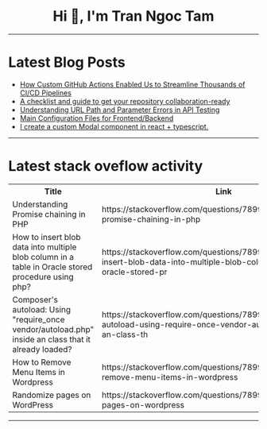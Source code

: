 <h1 align="center">Hi 👋, I'm Tran Ngoc Tam</h1>

---

# Latest Blog Posts 
<!-- BLOG-POST-LIST:START -->
- [How Custom GitHub Actions Enabled Us to Streamline Thousands of CI/CD Pipelines](https://dev.to/permit_io/how-custom-github-actions-enabled-us-to-streamline-thousands-of-cicd-pipelines-4pb0)
- [A checklist and guide to get your repository collaboration-ready](https://dev.to/github/a-checklist-and-guide-to-get-your-repository-collaboration-ready-3eld)
- [Understanding URL Path and Parameter Errors in API Testing](https://dev.to/kimberly_myers_212/understanding-url-path-and-parameter-errors-in-api-testing-27lg)
- [Main Configuration Files for Frontend/Backend](https://dev.to/akhil_mittal/main-configuration-files-for-frontendbackend-552l)
- [I create a custom Modal component in react + typescript.](https://dev.to/akram6t/i-create-a-custom-modal-component-in-react-typescript-37gf)
<!-- BLOG-POST-LIST:END -->

---

# Latest stack oveflow activity
<table>
  <tr><th>Title</th><th>Link</th></tr>
  <!-- STACKOVERFLOW:START --><tr><td>Understanding Promise chaining in PHP</td><td>https://stackoverflow.com/questions/78999515/understanding-promise-chaining-in-php</td></tr><tr><td>How to insert blob data into multiple blob column in a table in Oracle stored procedure using php?</td><td>https://stackoverflow.com/questions/78998981/how-to-insert-blob-data-into-multiple-blob-column-in-a-table-in-oracle-stored-pr</td></tr><tr><td>Composer&#39;s autoload: Using &quot;require_once vendor/autoload.php&quot; inside an class that it already loaded?</td><td>https://stackoverflow.com/questions/78998826/composers-autoload-using-require-once-vendor-autoload-php-inside-an-class-th</td></tr><tr><td>How to Remove Menu Items in Wordpress</td><td>https://stackoverflow.com/questions/78998806/how-to-remove-menu-items-in-wordpress</td></tr><tr><td>Randomize pages on WordPress</td><td>https://stackoverflow.com/questions/78998725/randomize-pages-on-wordpress</td></tr><!-- STACKOVERFLOW:END -->
</table>

---


